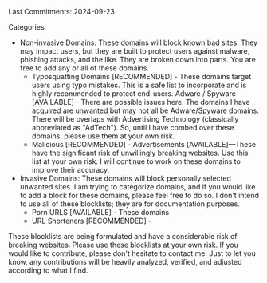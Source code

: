 
Last Commitments: 2024-09-23

Categories:
  * Non-invasive Domains: These domains will block known bad sites. They may impact users, but they are built to protect users against malware, phishing attacks, and the like. They are broken down into parts. You are free to add any or all of these domains.
      - Typosquatting Domains [RECOMMENDED] - These domains target users using typo mistakes. This is a safe list to incorporate and is highly recommended to protect end-users.
      Adware / Spyware [AVAILABLE]—There are possible issues here. The domains I have acquired are unwanted but may not all be Adware/Spyware domains. There will be overlaps with Advertising Technology (classically abbreviated as "AdTech"). So, until I have combed over these domains, please use them at your own risk.
      - Malicious [RECOMMENDED] -
      Advertisements [AVAILABLE]—These have the significant risk of unwillingly breaking websites. Use this list at your own risk. I will continue to work on these domains to improve their accuracy.
  * Invasive Domains: These domains will block personally selected unwanted sites. I am trying to categorize domains, and if you would like to add a block for these domains, please feel free to do so. I don't intend to use all of these blocklists; they are for documentation purposes.
      - Porn URLS [AVAILABLE] - These domains
      - URL Shorteners [RECOMMENDED] - 

These blocklists are being formulated and have a considerable risk of breaking websites. Please use these blocklists at your own risk. If you would like to contribute, please don't hesitate to contact me. Just to let you know, any contributions will be heavily analyzed, verified, and adjusted according to what I find.
